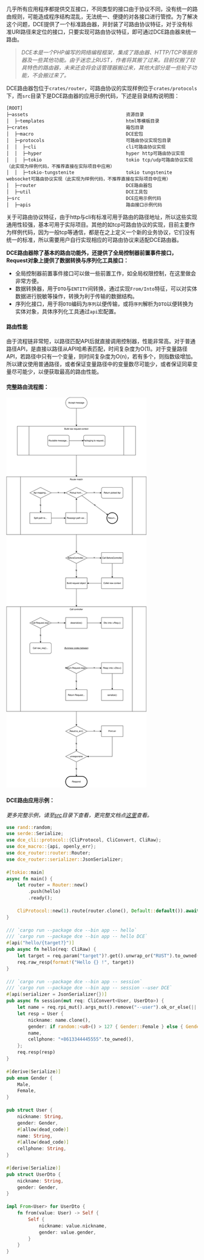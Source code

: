 几乎所有应用程序都提供交互接口，不同类型的接口由于协议不同，没有统一的路由规则，可能造成程序结构混乱，无法统一、便捷的对各接口进行管控。为了解决这个问题，DCE提供了一个标准路由器，并封装了可路由协议特征，对于没有标准URI路径来定位的接口，只要实现可路由协议特征，即可通过DCE路由器来统一路由。

> *DCE本是一个PHP编写的网络编程框架，集成了路由器、HTTP/TCP等服务器及一些其他功能。由于迷恋上RUST，作者将其搬了过来。目前仅搬了较具特色的路由器，未来还会将会话管理器搬过来，其他大部分是一些轮子功能，不会搬过来了。*

DCE路由器包位于`crates/router`，可路由协议的实现样例位于`crates/protocols`下，而`src`目录下是DCE路由器的应用示例代码，下述是目录结构说明图：

```
[ROOT]
├─assets                                    资源目录
│  ├─templates                              html等模板目录
├─crates                                    箱包目录
│  ├─macro                                  DCE宏包
│  ├─protocols                              可路由协议实现包目录
│  │  ├─cli                                 cli可路由协议实现
│  │  ├─hyper                               hyper http可路由协议实现
│  │  ├─tokio                               tokio tcp/udp可路由协议实现（此实现为样例代码，不推荐直接在实际项目中应用）
│  │  ├─tokio-tungstenite                   tokio tungstenite websocket可路由协议实现（此实现为样例代码，不推荐直接在实际项目中应用）
│  ├─router                                 DCE路由器包
│  ├─util                                   DCE工具包
├─src                                       DCE应用示例代码
│  ├─apis                                   路由接口示例代码
```

关于可路由协议特征，由于http与cli有标准可用于路由的路径地址，所以这些实现通用性较强，基本可用于实际项目。其他的如tcp可路由协议的实现，目前主要作为样例代码，因为一般tcp等通信，都是在之上定义一个新的业务协议，它们没有统一的标准，所以需要用户自行实现相应的可路由协议来适配DCE路由器。

**DCE路由器除了基本的路由功能外，还提供了全局控制器前置事件接口，Request对象上提供了数据转换与序列化工具接口：**
- 全局控制器前置事件接口可以做一些前置工作，如全局权限控制，在这里做会非常方便。
- 数据转换器，用于`DTO`与`ENTITY`间转换，通过实现`From/Into`特征，可以对实体数据进行脱敏等操作，转换为利于传输的数据结构。
- 序列化接口，用于将`DTO`编码为`序列`以便传输，或将`序列`解析为`DTO`以便转换为实体对象，具体序列化工具通过`api`宏配置。

#### 路由性能

由于流程链非常短，以路径匹配API后就直接调用控制器，性能非常高。对于普通路径API，是直接以路径从API哈希表匹配，时间复杂度为O(1)。对于变量路径API，若路径中只有一个变量，则时间复杂度为O(n)，若有多个，则指数级增加。所以建议使用普通路径，或者保证变量路径中的变量数尽可能少，或者保证同辈变量尽可能少，以便获取最高的路由性能。

#### 完整路由流程图：

![Router flow](dce-router-flow.svg)


#### DCE路由应用示例：

*更多完整示例，请至[src](../../src)目录下查看，更完整文档点[这里](https://docs.rs/dce)查看。*

```rust
use rand::random;
use serde::Serialize;
use dce_cli::protocol::{CliProtocol, CliConvert, CliRaw};
use dce_macro::{api, openly_err};
use dce_router::router::Router;
use dce_router::serializer::JsonSerializer;

#[tokio::main]
async fn main() {
    let router = Router::new()
        .push(hello)
        .ready();

    CliProtocol::new(1).route(router.clone(), Default::default()).await;
}

/// `cargo run --package dce --bin app -- hello`
/// `cargo run --package dce --bin app -- hello DCE`
#[api("hello/{target?}")]
pub async fn hello(req: CliRaw) {
    let target = req.param("target")?.get().unwrap_or("RUST").to_owned();
    req.raw_resp(format!("Hello {} !", target))
}

/// `cargo run --package dce --bin app -- session`
/// `cargo run --package dce --bin app -- session --user DCE`
#[api(serializer = JsonSerializer{})]
pub async fn session(mut req: CliConvert<User, UserDto>) {
    let name = req.rpi_mut().args_mut().remove("--user").ok_or_else(|| openly_err!(r#"please pass in the "--user" arg"#))?;
    let resp = User {
        nickname: name.clone(),
        gender: if random::<u8>() > 127 { Gender::Female } else { Gender::Male },
        name,
        cellphone: "+8613344445555".to_owned(),
    };
    req.resp(resp)
}

#[derive(Serialize)]
pub enum Gender {
    Male,
    Female,
}

pub struct User {
    nickname: String,
    gender: Gender,
    #[allow(dead_code)]
    name: String,
    #[allow(dead_code)]
    cellphone: String,
}

#[derive(Serialize)]
pub struct UserDto {
    nickname: String,
    gender: Gender,
}

impl From<User> for UserDto {
    fn from(value: User) -> Self {
        Self {
            nickname: value.nickname,
            gender: value.gender,
        }
    }
}
```